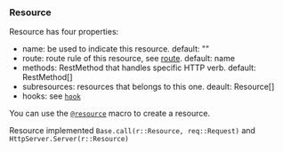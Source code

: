 ### Resource

Resource has four properties:
- name: be used to indicate this resource. default: ""
- route: route rule of this resource, see [route](route.html). default: name
- methods: RestMethod that handles specific HTTP verb. default: RestMethod[]
- subresources: resources that belongs to this one. deault: Resource[]
- hooks: see [`hook`](hook.html)

You can use the [`@resource`](macro.html) macro to create a resource.

Resource implemented `Base.call(r::Resource, req::Request)` and `HttpServer.Server(r::Resource)`
